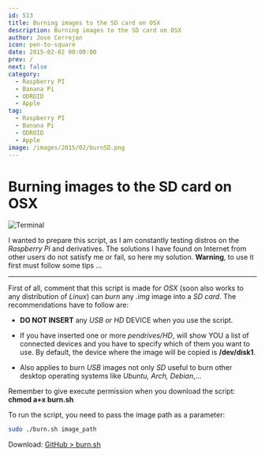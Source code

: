 ```yaml
---
id: 513
title: Burning images to the SD card on OSX
description: Burning images to the SD card on OSX
author: Jose Cerrejon
icon: pen-to-square
date: 2015-02-02 00:00:00
prev: /
next: false
category:
  - Raspberry PI
  - Banana Pi
  - ODROID
  - Apple
tag:
  - Raspberry PI
  - Banana Pi
  - ODROID
  - Apple
image: /images/2015/02/burnSD.png
---
```


# Burning images to the SD card on OSX

![Terminal](/images/2015/02/burnSD.png)

I wanted to prepare this script, as I am constantly testing distros on the *Raspberry Pi* and derivatives. The solutions I have found on Internet from other users do not satisfy me or fail, so here my solution. **Warning**, to use it first must follow some tips ...

- - -
First of all, comment that this script is made for *OSX* (soon also works to any distribution of *Linux*) can *burn* any *.img* image into a *SD card*. The recommendations have to follow are:

* **DO NOT INSERT** any *USB or HD* DEVICE when you use the script.

* If you have inserted one or more *pendrives/HD*, will show YOU a list of connected devices and you have to specify which of them you want to use. By default, the device where the image will be copied is **/dev/disk1**.

* Also applies to burn *USB* images not only *SD* useful to burn other desktop operating systems like *Ubuntu, Arch, Debian*,...

Remember to give execute permission when you download the script: **chmod a+x burn.sh**

To run the script, you need to pass the image path as a parameter:

```bash
sudo ./burn.sh image_path
```

Download: [GitHub > burn.sh](https://github.com/jmcerrejon/scripts/raw/master/burn.sh)